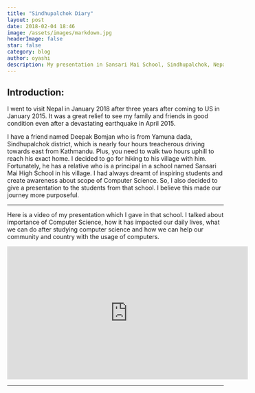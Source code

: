 ```yaml
---
title: "Sindhupalchok Diary"
layout: post
date: 2018-02-04 18:46
image: /assets/images/markdown.jpg
headerImage: false
star: false
category: blog
author: oyashi
description: My presentation in Sansari Mai School, Sindhupalchok, Nepal
---
```



## Introduction:

I went to visit Nepal in January 2018 after three years after coming to US in January 2015. It was a great relief to see my family and friends in good condition even after a devastating earthquake in April 2015.


I have a friend named Deepak Bomjan who is from Yamuna dada, Sindhupalchok district, which is nearly four hours treacherous driving towards east from Kathmandu. Plus, you need to walk two hours uphill to reach his exact home. I decided to go for hiking to his village with him. Fortunately, he has a relative who is a principal in a school named Sansari Mai High School in his village. I had always dreamt of inspiring students and create awareness about scope of Computer Science. So, I also decided to give a presentation to the students from that school. I believe this made our journey more purposeful.


---

<div class="sindhu-video">
	<div class="content">
		<p>Here is a video of my presentation which I gave in that school. I talked about importance of Computer Science, how it has impacted our daily 		lives, what we can do after studying computer science and how we can help our community and country with the usage of computers. </p>
	</div>
	<iframe width="560" height="310" src="https://www.youtube.com/watch?v=b5f9wjTJU3g&feature=youtu.be" frameborder="0" allowfullscreen></iframe>
</div>


---

